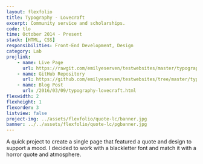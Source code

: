 ```yaml
---
layout: flexfolio
title: Typography - Lovecraft
excerpt: Community service and scholarships.
code: tlo
time: October 2014 - Present
stack: [HTML, CSS]
responsibilities: Front-End Development, Design
category: Lab
projlink:
    - name: Live Page
      url: https://rawgit.com/emilyeserven/testwebsites/master/typography/lovecraft.html
    - name: GitHub Repository
      url: https://github.com/emilyeserven/testwebsites/tree/master/typography
    - name: Blog Post
      url: /2016/03/09/typography-lovecraft.html
flexwidth: 2
flexheight: 1
flexorder: 3
listview: false
project-img: ../assets/flexfolio/quote-lc/banner.jpg
banner: ../../assets/flexfolio/quote-lc/pgbanner.jpg
---
```

A quick project to create a single page that featured a quote and design to support a mood. I decided to work with a blackletter font and match it with a horror quote and atmosphere.
